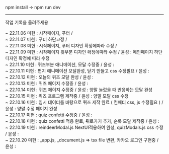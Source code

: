npm install -> npm run dev
*****
작업 기록을 올려주세용  
  
~ 22.11.06 미현 : 시작페이지, 푸터 /  
~ 22.11.07 미현 : 푸터 하단고정 /  
~ 22.11.08 미현 : 시작페이지, 푸터 디자인 확정에따라 수정 /  
~ 22.11.09 미현 : 시작페이지 윗부분 디자인 확정에따라 수정 / 윤성 : 메인페이지 하단 디자인 확정에 따라 수정  
~ 22.11.10 미현 : 퀴즈부분 애니메이션, 모달 수정중 / 윤성 :  
~ 22.10.11 미현 : 편지 애니메이션 모달완성, 닫기 만들고 css 수정필요 / 윤성 :  
~ 22.10.12 미현 : 오늘의 퀴즈 모달 완성 / 윤성 :  
~ 22.10.13 미현 : 퀴즈 페이지 수정중 / 윤성 :  
~ 22.10.14 미현 : 퀴즈 페이지 수정중 / 윤성 : 양말 눌렀을 때 반응하는 모달 완성  
~ 22.10.15 미현 : 퀴즈 프로그램 제작중 / 윤성 : 양말 모달 css 수정  
~ 22.10.16 미현 : 임시 데이터를 바탕으로 퀴즈 제작 완료 ( 컨페티 css, js 수정필요 ) / 윤성 : 양말 수정 페이지 완성  
~ 22.10.17 미현 : quiz confetti 수정중 / 윤성 :  
~ 22.10.18 미현 : quiz confetti 적용 완료, 뒤로가기 추가, 순록 모달 제작중 / 윤성 :  
~ 22.10.19 미현 : reindeerModal.js NextUI적용하여 완성, quizModals.js css 수정 / 윤성 :  
~ 22.10.20 미현 : _app.js, _document.js => tsx file 변환, 카카오 로그인 구현중 / 윤성 :  